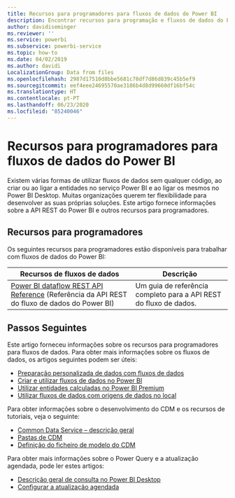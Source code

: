```yaml
---
title: Recursos para programadores para fluxos de dados do Power BI
description: Encontrar recursos para programação e fluxos de dados do Power BI
author: davidiseminger
ms.reviewer: ''
ms.service: powerbi
ms.subservice: powerbi-service
ms.topic: how-to
ms.date: 04/02/2019
ms.author: davidi
LocalizationGroup: Data from files
ms.openlocfilehash: 2987d17510d8bbe5681c78df7d86d839c45b5ef9
ms.sourcegitcommit: eef4eee24695570ae3186b4d8d99660df16bf54c
ms.translationtype: HT
ms.contentlocale: pt-PT
ms.lasthandoff: 06/23/2020
ms.locfileid: "85240046"
---
```

# <a name="developer-resources-for-power-bi-dataflows"></a>Recursos para programadores para fluxos de dados do Power BI

Existem várias formas de utilizar fluxos de dados sem qualquer código, ao criar ou ao ligar a entidades no serviço Power BI e ao ligar os mesmos no Power BI Desktop. Muitas organizações querem ter flexibilidade para desenvolver as suas próprias soluções. Este artigo fornece informações sobre a API REST do Power BI e outros recursos para programadores.


## <a name="developer-resources"></a>Recursos para programadores

Os seguintes recursos para programadores estão disponíveis para trabalhar com fluxos de dados do Power BI:


| Recursos de fluxos de dados | Descrição |
| --- | --- |
| [Power BI dataflow REST API Reference](https://go.microsoft.com/fwlink/?linkid=2047629) (Referência da API REST do fluxo de dados do Power BI)    | Um guia de referência completo para a API REST do fluxo de dados.|


## <a name="next-steps"></a>Passos Seguintes

Este artigo forneceu informações sobre os recursos para programadores para fluxos de dados. Para obter mais informações sobre os fluxos de dados, os artigos seguintes podem ser úteis:

* [Preparação personalizada de dados com fluxos de dados](service-dataflows-overview.md)
* [Criar e utilizar fluxos de dados no Power BI](service-dataflows-create-use.md)
* [Utilizar entidades calculadas no Power BI Premium](service-dataflows-computed-entities-premium.md)
* [Utilizar fluxos de dados com origens de dados no local](service-dataflows-on-premises-gateways.md)

Para obter informações sobre o desenvolvimento do CDM e os recursos de tutoriais, veja o seguinte:
* [Common Data Service – descrição geral](https://docs.microsoft.com/powerapps/common-data-model/overview)
* [Pastas de CDM](https://go.microsoft.com/fwlink/?linkid=2045304)
* [Definição do ficheiro de modelo do CDM](https://go.microsoft.com/fwlink/?linkid=2045521)


Para obter mais informações sobre o Power Query e a atualização agendada, pode ler estes artigos:
* [Descrição geral de consulta no Power BI Desktop](desktop-query-overview.md)
* [Configurar a atualização agendada](../connect-data/refresh-scheduled-refresh.md)
